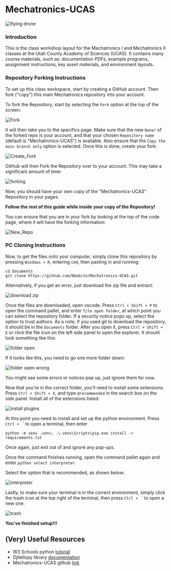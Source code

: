 # Mechatronics-UCAS
![flying drone](Assets/drone.jpg "Drone")

### Introduction

This is the class workshop layout for the Mechatronics I and Mechatronics II classes at the Utah County Academy of Sciences (UCAS). It contains many course materials, such as: documentation PDFs, example programs, assignment instructions, key asset materials, and environment layouts.

### Repository Forking Instructions

To set up this class workspace, start by creating a GitHub account. Then fork ("copy") this main Mechatronics repository into your account.

To fork the Repository, start by selecting the `Fork` option at the top of the screen:

![Fork](Assets/Fork.png "Fork")

It will then take you to the specifics page. Make sure that the new `Owner` of the forked repo is your account, and that your chosen `Repository name` (default is "Mechatronics-UCAS") is available. Also ensure that the `Copy the main branch only` option is selected. Once this is done, create your fork:

![Create_Fork](Assets/Create_Fork.png "Create Fork")

GitHub will then Fork the Repository over to your account. This may take a significant amount of time:

![forking](Assets/forking.png "Forking")

Now, you should have your own copy of the "Mechatronics-UCAS" Repository in your pages. 

**Follow the rest of this guide while inside your copy of the Repository!**

You can ensure that you are in your fork by looking at the top of the code page, where it will have the forking information:

![New_Repo](Assets/New_Repo.png "New Repository")

### PC Cloning Instructions
Now, to get the files onto your computer, simply clone this repository by pressing `Windows + R`, entering `cmd`, then pasting in and running:
```
cd Documents
git clone https://github.com/Nbobito/Mechatronics-UCAS.git  
```

Alternatively, if you get an error, just download the zip file and extract:

![download zip](Assets/download_zip.png "Download")

Once the files are downloaded, open vscode. Press `Ctrl + Shift + P` to open the command pallet, and enter `file open folder`, at which point you can select the repository folder. If a security notice pops up, select the option to trust authors. As a note, if you used git to download the repository, it should be in the `Documents` folder. After you open it, press `Ctrl + Shift + E` or click the file icon on the left side panel to open the explorer. It should look something like this:

![folder open](Assets/folder_open.png "Open")

If it looks like this, you need to go one more folder down:

![folder open wrong](Assets/folder_open_wrong.png "Open wrong")

You might see some errors or notices pop up, just ignore them for now.

Now that you're in the correct folder, you'll need to install some extensions. Press `Ctrl + Shift + X`, and type `@recommended` in the search box on the side panel. Install all of the extensions listed:

![install plugins](Assets/install.png "Plugins")

At this point you need to install and set up the python environment. Press `Ctrl + ` ` to open a terminal, then enter
```
python -m venv .venv; .\.venv\Scripts\pip.exe install -r requirements.txt
```
Once again, just exit out of and ignore any pop-ups.

Once the command finishes running, open the command pallet again and enter `python select interpreter`. 

Select the option that is recommended, as shown below:

![interpreter](Assets/interpreter.png "Interpreter")

Lastly, to make sure your terminal is in the correct environment, simply click the trash icon at the top right of the terminal, then press `Ctrl + ` ` to open a new one.

![trash](Assets/trash.png "Trash")

**You've finished setup!!!**

## (Very) Useful Resources
- W3 Schools python [tutorial](https://www.w3schools.com/python/)
- Djitellopy library [documentation](https://djitellopy.readthedocs.io/en/latest/tello/)
- Mechatronics-UCAS github [link](https://github.com/Nbobito/Mechatronics-UCAS)